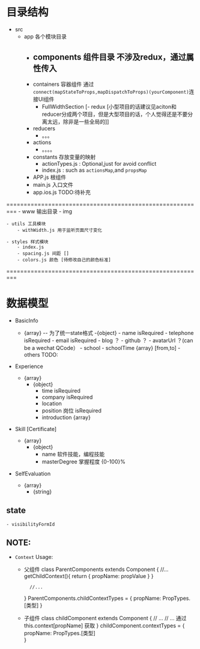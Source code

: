 # 目录结构

- src 
    - app 各个模块目录
        - components 组件目录 不涉及redux，通过属性传入
            - 
        - containers 容器组件 
            通过`connect(mapStateToProps,mapDispatchToProps)(yourComponent)`连接UI组件
            - FullWidthSection
        [- redux [小型项目的话建议见aciton和reducer分成两个项目，但是大型项目的话，个人觉得还是不要分离太远，除非是一些全局的]]
        - reducers
            - 。。。
        - actions
            - 。。。。
        - constants 存放变量的映射
            - actionTypes.js  : Optional,just for avoid conflict
            - index.js : such as `actionsMap`,and `propsMap`
        - APP.js 根组件
        - main.js 入口文件
        - app.ios.js TODO:待补充



=========================================================
    - www 输出目录
        - img
    
    - utils 工具模块
        - withWidth.js 用于监听页面尺寸变化
    
    - styles 样式模块
        - index.js
        - spacing.js 间距 []
        - colors.js 颜色 [待修改自己的颜色标准]
=========================================================


# 数据模型

- BasicInfo 
    - {array}  -- 为了统一state格式
        -{object}
            - name  isRequired
            - telephone isRequired
            - email isRequired
            - blog ？
            - github ？
            - avatarUrl ？(can be a wechat QCode）
            - school
            - schoolTime {array} [from,to]
            - others TODO:

- Experience 
    - {array}
        - {object}
            - time isRequired
            - company isRequired
            - location
            - position 岗位 isRequired
            - introduction {array}

- Skill [Certificate]
    - {array}
        - {object}
            - name 软件技能，编程技能
            - masterDegree 掌握程度 {0-100}%

- SelfEvaluation 
    - {array}
        - {string}



## state 
    - visibilityFormId





## NOTE:


- `Context` Usage:
    - 父组件
        class ParentComponents extends Component {
            //...
            getChildContext(){
                return {
                    propName: propValue
                }
            }

            //...
        }
        ParentComponents.childContextTypes = {
            propName: PropTypes.[类型]
        }
    - 子组件
        class childComponent extends Component {
            // ...
            // ... 通过 this.context[propName] 获取 
        }
        childComponent.contextTypes = {
            propName: PropTypes.[类型]            
        }
